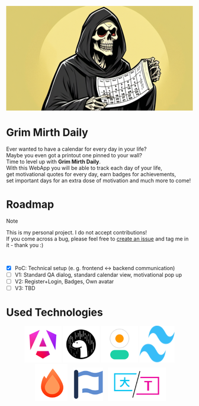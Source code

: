 <a href="https://grim-mirth-daily.com"><img src="readme-assets/grim-reaper-header.png" alt="Grim Mirth Daily home screen"></a>

# Grim Mirth Daily
Ever wanted to have a calendar for every day in your life? <br>
Maybe you even got a printout one pinned to your wall? <br>
Time to level up with **Grim Mirth Daily**. <br>
With this WebApp you will be able to track each day of your life, <br>
get motivational quotes for every day, earn badges for achievements, <br>
set important days for an extra dose of motivation and much more to come! <br>

# Roadmap
> [!NOTE]
> This is my personal project. I do not accept contributions! <br>
> If you come across a bug, please feel free to [create an issue](https://github.com/PabloPomodoro/grim-mirth-daily/issues/new) and tag me in it - thank you :)

 <br>
 
- [x] PoC: Technical setup (e. g. frontend &harr; backend communication)
- [ ] V1: Standard QA dialog, standard calendar view, motivational pop up
- [ ] V2: Register+Login, Badges, Own avatar
- [ ] V3: TBD

# Used Technologies

<p align="center">
  <a href="https://angular.dev"><img src="readme-assets/angular.png" alt="Angular Logo" height="100"></a>
  <a href="https://deno.com"><img src="readme-assets/deno.png" alt="Deno Logo" height="100"></a>
  <a href="https://daisyui.com"><img src="readme-assets/daisyui.png" alt="DaisyUI Logo" height="100"></a>
  <a href="https://tailwindcss.com"><img src="readme-assets/tailwind.svg" alt="Tailwind Logo" height="100" width="95"></a>
  <a href="https://hono.dev"><img src="readme-assets/hono.png" alt="Hono Logo" height="100" hspace="5"></a>
  <a href="https://fontawesome.com"><img src="readme-assets/fontawesome.svg" alt="Font Awesome Logo" height="90" hspace="8"></a>
   <a href="https://jsverse.github.io/transloco"><img src="readme-assets/transloco.svg" alt="Transloco Logo" height="90"></a>
</p>

